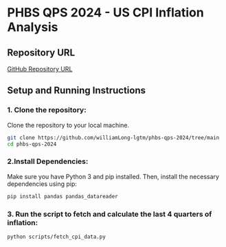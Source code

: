 

# PHBS QPS 2024 - US CPI Inflation Analysis

## Repository URL
[GitHub Repository URL](https://github.com/YOUR-USERNAME/phbs-qps-2024)

## Setup and Running Instructions

### 1. Clone the repository:
Clone the repository to your local machine.

```bash
git clone https://github.com/williamLong-lgtm/phbs-qps-2024/tree/main
cd phbs-qps-2024
```

### 2.Install Dependencies:
Make sure you have Python 3 and pip installed. Then, install the necessary dependencies using pip:
```bash
pip install pandas pandas_datareader
```

### 3. Run the script to fetch and calculate the last 4 quarters of inflation:
```bash
python scripts/fetch_cpi_data.py
```